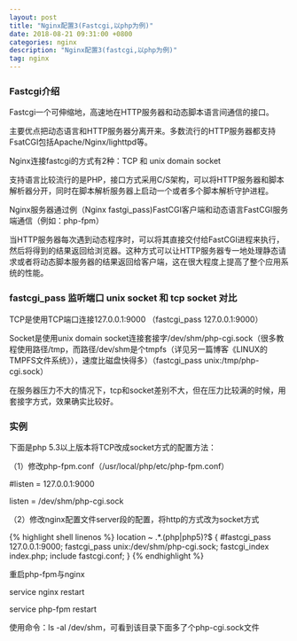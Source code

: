 ```yaml
---
layout: post
title: "Nginx配置3(Fastcgi,以php为例)"
date: 2018-08-21 09:31:00 +0800
categories: nginx
description: "Nginx配置3(fastcgi,以php为例)"
tag: nginx
---
```


### Fastcgi介绍

Fastcgi一个可伸缩地，高速地在HTTP服务器和动态脚本语言间通信的接口。

主要优点把动态语言和HTTP服务器分离开来。多数流行的HTTP服务器都支持FsatCGI包括Apache/Nginx/lighttpd等。

Nginx连接fastcgi的方式有2种：TCP 和 unix domain socket

支持语言比较流行的是PHP，接口方式采用C/S架构，可以将HTTP服务器和脚本解析器分开，同时在脚本解析服务器上启动一个或者多个脚本解析守护进程。

Nginx服务器通过例（Nginx fastgi_pass)FastCGI客户端和动态语言FastCGI服务端通信（例如：php-fpm）

当HTTP服务器每次遇到动态程序时，可以将其直接交付给FastCGI进程来执行，然后将得到的结果返回给浏览器。这种方式可以让HTTP服务器专一地处理静态请求或者将动态脚本服务器的结果返回给客户端，这在很大程度上提高了整个应用系统的性能。


### fastcgi_pass 监听端口 unix socket 和 tcp socket 对比

TCP是使用TCP端口连接127.0.0.1:9000 （fastcgi_pass  127.0.0.1:9000）

Socket是使用unix domain socket连接套接字/dev/shm/php-cgi.sock（很多教程使用路径/tmp，而路径/dev/shm是个tmpfs（详见另一篇博客《LINUX的TMPFS文件系统》），速度比磁盘快得多）（fastcgi_pass  unix:/tmp/php-cgi.sock）

在服务器压力不大的情况下，tcp和socket差别不大，但在压力比较满的时候，用套接字方式，效果确实比较好。


### 实例

下面是php 5.3以上版本将TCP改成socket方式的配置方法：

（1）修改php-fpm.conf（/usr/local/php/etc/php-fpm.conf）

\#listen = 127.0.0.1:9000

listen = /dev/shm/php-cgi.sock

（2）修改nginx配置文件server段的配置，将http的方式改为socket方式

{% highlight shell linenos %}
location ~ .\*\.(php|php5)?$  {
    #fastcgi_pass  127.0.0.1:9000;
    fastcgi_pass   unix:/dev/shm/php-cgi.sock;
    fastcgi_index index.php;
    include fastcgi.conf;
}
{% endhighlight %}

重启php-fpm与nginx

service nginx restart

service php-fpm restart

使用命令：ls -al /dev/shm，可看到该目录下面多了个php-cgi.sock文件
